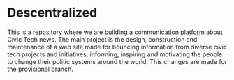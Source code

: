 # Descentralized
This is a repository where we are building a communication platform about Civic Tech news. The main project is the design, construction and maintenance of a web site made for bouncing information from diverse civic tech projects and initiatives; informing, inspiring and motivating the people to change their politic systems around the world. 
This changes are made for the provisional branch. 
